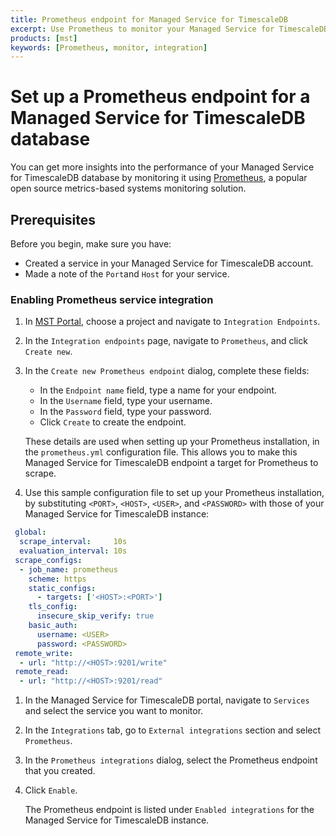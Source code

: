 ```yaml
---
title: Prometheus endpoint for Managed Service for TimescaleDB
excerpt: Use Prometheus to monitor your Managed Service for TimescaleDB
products: [mst]
keywords: [Prometheus, monitor, integration]
---
```


# Set up a Prometheus endpoint for a Managed Service for TimescaleDB database

You can get more insights into the performance of your Managed Service for TimescaleDB
database by monitoring it using [Prometheus][get-prometheus], a popular
open source metrics-based systems monitoring solution.

## Prerequisites

Before you begin, make sure you have:

*   Created a service in your Managed Service for TimescaleDB account.
*   Made a note of the `Port`and `Host` for your service.

<Procedure>

### Enabling Prometheus service integration

1.  In [MST Portal][mst-login], choose a project and navigate to `Integration Endpoints`.
1.  In the `Integration endpoints` page, navigate to `Prometheus`, and click
    `Create new`.
1.  In the `Create new Prometheus endpoint` dialog, complete these fields:

      *   In the `Endpoint name` field, type a name for your endpoint.
      *   In the `Username` field, type your username.
      *   In the `Password` field, type your password.
      *   Click `Create` to create the endpoint.

    These details are used when setting up your Prometheus installation, in the
    `prometheus.yml` configuration file. This allows you to make this Managed
    Service for TimescaleDB endpoint a target for Prometheus to scrape.

1.  Use this sample configuration file to set up your Prometheus installation,
    by substituting `<PORT>`, `<HOST>`, `<USER>`, and `<PASSWORD>` with those of
    your Managed Service for TimescaleDB instance:

   ```yaml
    global:
     scrape_interval:     10s
     evaluation_interval: 10s
    scrape_configs:
     - job_name: prometheus
       scheme: https
       static_configs:
         - targets: ['<HOST>:<PORT>']
       tls_config:
         insecure_skip_verify: true
       basic_auth:
         username: <USER>
         password: <PASSWORD>
    remote_write:
     - url: "http://<HOST>:9201/write"
    remote_read:
     - url: "http://<HOST>:9201/read"
   ```

1.  In the Managed Service for TimescaleDB portal, navigate to `Services` and
    select the service you want to monitor.
1.  In the `Integrations` tab, go to `External integrations` section and select
    `Prometheus`.
1.  In the `Prometheus integrations` dialog, select the Prometheus endpoint
    that you created.
1.  Click `Enable`.

    The Prometheus endpoint is listed under `Enabled integrations` for the
    Managed Service for TimescaleDB instance.

</Procedure>

[get-prometheus]: https://prometheus.io
[mst-login]:https://portal.managed.timescale.com/login
